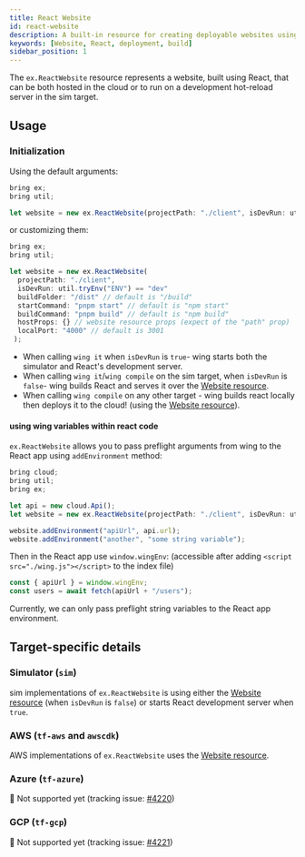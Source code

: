 ```yaml
---
title: React Website
id: react-website
description: A built-in resource for creating deployable websites using the React framework.
keywords: [Website, React, deployment, build]
sidebar_position: 1
---
```


The `ex.ReactWebsite` resource represents a website, built using React, that can be both hosted in the cloud or to run on a development hot-reload server in the sim target.

## Usage

### Initialization

Using the default arguments:

```ts
bring ex;
bring util;

let website = new ex.ReactWebsite(projectPath: "./client", isDevRun: util.tryEnv("ENV") == "dev");
```

or customizing them:

```ts
bring ex;
bring util;

let website = new ex.ReactWebsite(
  projectPath: "./client",
  isDevRun: util.tryEnv("ENV") == "dev"
  buildFolder: "/dist" // default is "/build"
  startCommand: "pnpm start" // default is "npm start"
  buildCommand: "pnpm build" // default is "npm build"
  hostProps: {} // website resource props (expect of the "path" prop)
  localPort: "4000" // default is 3001
 );
```

- When calling `wing it` when `isDevRun` is `true`- wing starts both the simulator and React's development server.
- When calling `wing it`/`wing compile` on the sim target, when `isDevRun` is `false`- wing builds React and serves it over the [Website resource](./website.md).
- When calling `wing compile` on any other target - wing builds react locally then deploys it to the cloud! (using the [Website resource](./website.md)).

#### using wing variables within react code

`ex.ReactWebsite` allows you to pass preflight arguments from wing to the React app using `addEnvironment` method:

```ts
bring cloud;
bring util;
bring ex;

let api = new cloud.Api();
let website = new ex.ReactWebsite(projectPath: "./client", isDevRun: util.tryEnv("ENV") == "dev");

website.addEnvironment("apiUrl", api.url);
website.addEnvironment("another", "some string variable");

```

Then in the React app use `window.wingEnv`:
(accessible after adding `<script src="./wing.js"></script>` to the index file)

```ts
const { apiUrl } = window.wingEnv;
const users = await fetch(apiUrl + "/users");
```

Currently, we can only pass preflight string variables to the React app environment.

## Target-specific details

### Simulator (`sim`)

sim implementations of `ex.ReactWebsite` is using either the [Website resource](./website.md) (when `isDevRun` is `false`) or starts React development server when `true`.

### AWS (`tf-aws` and `awscdk`)

AWS implementations of `ex.ReactWebsite` uses the [Website resource](./website.md).

### Azure (`tf-azure`)

🚧 Not supported yet (tracking issue: [#4220](https://github.com/winglang/wing/issues/4220))

### GCP (`tf-gcp`)

🚧 Not supported yet (tracking issue: [#4221](https://github.com/winglang/wing/issues/4221))
